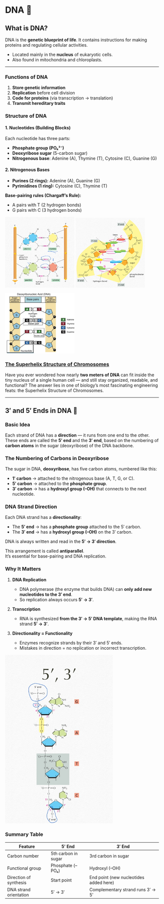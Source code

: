 #  DNA 🧬

## What is DNA?  
DNA is the **genetic blueprint of life**. It contains instructions for making proteins and regulating cellular activities.  
- Located mainly in the **nucleus** of eukaryotic cells.  
- Also found in mitochondria and chloroplasts.

---

### Functions of DNA  
1. **Store genetic information**  
2. **Replication** before cell division  
3. **Code for proteins** (via transcription → translation)  
4. **Transmit hereditary traits**  
### Structure of DNA  

#### 1. Nucleotides (Building Blocks)  
Each nucleotide has three parts:  
- **Phosphate group (PO₄³⁻)**  
- **Deoxyribose sugar** (5-carbon sugar)  
- **Nitrogenous base**: Adenine (A), Thymine (T), Cytosine (C), Guanine (G)  

#### 2. Nitrogenous Bases  
- **Purines (2 rings):** Adenine (A), Guanine (G)  
- **Pyrimidines (1 ring):** Cytosine (C), Thymine (T)  

**Base-pairing rules (Chargaff’s Rule):**  
- A pairs with T (2 hydrogen bonds)  
- G pairs with C (3 hydrogen bonds)

<p align="start">
    <img src="/img/Nucleotide2.jpg" alt="Image 2" width="45%"/>
    <img src="/img/Nucleotide3.jpg" alt="Image 3" width="45%"/>
</p>
<p align="start">
      <img src="/img/Nucleotide1.jpg" alt="Image 1" width="45%"/>
</p>

### **[The Superhelix Structure of Chromosomes](./supercoiling_dna.md)**
Have you ever wondered how nearly **two meters of DNA** can fit inside the tiny nucleus of a single human cell — and still stay organized, readable, and functional?
The answer lies in one of biology’s most fascinating engineering feats: the Superhelix Structure of Chromosomes.

---

## 3′ and 5′ Ends in DNA 🧭

### Basic Idea  
Each strand of DNA has a **direction** — it runs from one end to the other.  
These ends are called the **5′ end** and the **3′ end**, based on the numbering of **carbon atoms** in the sugar (deoxyribose) of the DNA backbone.

### The Numbering of Carbons in Deoxyribose  
The sugar in DNA, **deoxyribose**, has five carbon atoms, numbered like this:

- **1′ carbon** → attached to the nitrogenous base (A, T, G, or C).  
- **5′ carbon** → attached to the **phosphate group**.  
- **3′ carbon** → has a **hydroxyl group (–OH)** that connects to the next nucleotide.

### DNA Strand Direction

Each DNA strand has a **directionality**:

- The **5′ end** → has a **phosphate group** attached to the 5′ carbon.  
- The **3′ end** → has a **hydroxyl group (–OH)** on the 3′ carbon.  

DNA is always written and read in the **5′ → 3′ direction**.


This arrangement is called **antiparallel**.  
It’s essential for base-pairing and DNA replication.

###  Why It Matters

1. **DNA Replication**  
   - DNA polymerase (the enzyme that builds DNA) can **only add new nucleotides to the 3′ end**.
   - So replication always occurs **5′ → 3′**.

2. **Transcription**  
   - RNA is synthesized **from the 3′ → 5′ DNA template**, making the RNA strand **5′ → 3′**.

3. **Directionality = Functionality**  
   - Enzymes recognize strands by their 3′ and 5′ ends.
   - Mistakes in direction = no replication or incorrect transcription.


<p align="start">
  <img src="/img/3prime5prime.jpg" alt="Image 1" style="width:70%; height:550px; object-fit:cover;">
</p>

###  Summary Table  

| Feature | 5′ End | 3′ End |
|----------|---------|---------|
| Carbon number | 5th carbon in sugar | 3rd carbon in sugar |
| Functional group | Phosphate (–PO₄) | Hydroxyl (–OH) |
| Direction of synthesis | Start point | End point (new nucleotides added here) |
| DNA strand orientation | 5′ → 3′ | Complementary strand runs 3′ → 5′ |
